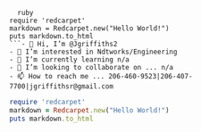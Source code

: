 ```
  ruby
require 'redcarpet'
markdown = Redcarpet.new("Hello World!")
puts markdown.to_html
```- 👋 Hi, I’m @Jgriffiths2
- 👀 I’m interested in Ndtworks/Engineering
- 🌱 I’m currently learning n/a
- 💞️ I’m looking to collaborate on ... n/a
- 📫 How to reach me ... 206-460-9523|206-407-7700|jgriffithsr@gmail.com
```
<!---
Jgriffiths2/Jgriffiths2 is a ✨ special ✨ repository because its `README.md` (this file) appears on your GitHub profile.
You can click the Preview link to take a look at your changes.
--->

```ruby
require 'redcarpet'
markdown = Redcarpet.new("Hello World!")
puts markdown.to_html
```

